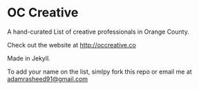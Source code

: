 # OC Creative
A hand-curated List of creative professionals in Orange County.

Check out the website at http://occreative.co

Made in Jekyll.

To add your name on the list, simlpy fork this repo or email me at adamrasheed91@gmail.com



